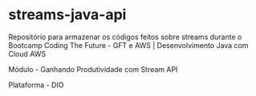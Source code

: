 # streams-java-api

Repositório para armazenar os códigos feitos sobre streams durante o Bootcamp Coding The Future - GFT e AWS | Desenvolvimento Java com Cloud AWS

Módulo - Ganhando Produtividade com Stream API

Plataforma - DIO
